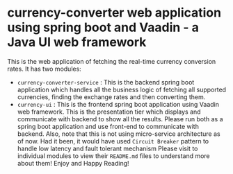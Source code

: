 # currency-converter web application using spring boot and Vaadin - a Java UI web framework
This is the web application of fetching the real-time currency conversion rates. It has two modules: 
- `currency-converter-service` : This is the backend spring boot application which handles all the business logic of fetching all supported currencies, finding the exchange rates and then converting them.
- `currency-ui` : This is the frontend spring boot application using Vaadin web framework. This is the presentation tier which displays and communicate with backend to show all the results.
Please run both as a spring boot application and use front-end to communicate with backend. Also, note that this is not using micro-service architecture as of now. Had it been, it would have used `Circuit Breaker` pattern to handle low latency and fault tolerant mechanism
Please visit to individual modules to view their `README.md` files to understand more about them! Enjoy and Happy Reading!
